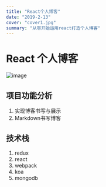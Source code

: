 ```yaml
---
title: "React个人博客"
date: "2019-2-13"
cover: "cover1.jpg"
summary: "从零开始运用react打造个人博客"
---
```


# React 个人博客

![image](cover1.jpg)

## 项目功能分析

1. 实现博客书写与展示
2. Markdown书写博客

## 技术栈

1. redux
2. react
3. webpack
4. koa
5. mongodb
